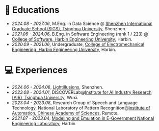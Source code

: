 
# 📖 Educations
- *2024.08 - 2027.06*, M.Eng. in Data Science @ [Shenzhen International Graduate School (SIGS), Tsinghua University](https://www.sigs.tsinghua.edu.cn/en/), Shenzhen.
- *2021.06 - 2024.06*, B.Eng. in Software Engineering (rank 1 / 223) @ [College of Software, Harbin Engineering University](https://english.hrbeu.edu.cn/School/Schools_A_Z/College_of_Computer_Science_and_Technology.htm), Harbin.
- *2020.09 - 2021.06*, Undergraduate, [College of Electromechanical Engineering, Harbin Engineering University](https://english.hrbeu.edu.cn/School/Schools_A_Z/College_of_Mechanical_and_Electrical_Engineering.htm), Harbin.
  
<!-- # 💬 Personal Reports -->

<!-- # 💬 Invited Talks -->



# 💻 Experiences
- *2024.06 - 2024.08*, [Lightillusions](https://www.lightillusions.com/), Shenzhen.
- *2023.08 - 2024.01*, DISCOVERLab@[Institute for AI Industry Research (AIR), Tsinghua University](https://air.tsinghua.edu.cn/en/), Wuxi.
- *2023.04 - 2023.08*, Research Group of Speech and Language Technology,
National Laboratory of Pattern Recognition@[Institute of Automation, Chinese Academy of Sciences](http://english.ia.cas.cn/), Remote.
- *2021.07 - 2023.04*, [Modeling and Emulation in E-Government National Engineering Laboratory](https://egovlab.hrbeu.edu.cn/), Harbin.
